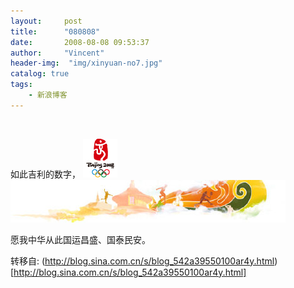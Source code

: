 ```yaml
---
layout:     post
title:      "080808"
date:       2008-08-08 09:53:37
author:     "Vincent"
header-img:  "img/xinyuan-no7.jpg"
catalog: true
tags:
    - 新浪博客
---
```



<img><img>

如此吉利的数字，
![/img/sinablog/39d288eaa68987fe174dfb72db029337.gif](/img/sinablog/39d288eaa68987fe174dfb72db029337.gif)
![/img/sinablog/1b2fc2d9462007ab5537aba7169ba12f.jpeg](/img/sinablog/1b2fc2d9462007ab5537aba7169ba12f.jpeg)

愿我中华从此国运昌盛、国泰民安。





转移自: (http://blog.sina.com.cn/s/blog_542a39550100ar4y.html)[http://blog.sina.com.cn/s/blog_542a39550100ar4y.html]